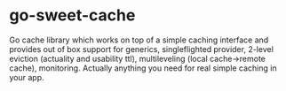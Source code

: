 # go-sweet-cache
Go cache library which works on top of a simple caching interface and provides out of box support for generics, singleflighted provider, 2-level eviction (actuality and usability ttl), multileveling (local cache->remote cache), monitoring. Actually anything you need for real simple caching in your app.
